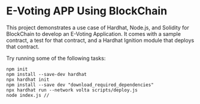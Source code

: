 # E-Voting APP Using BlockChain

This project demonstrates a use case of Hardhat, Node.js, and Solidity for BlockChain to develop an E-Voting Application. It comes with a sample contract, a test for that contract, and a Hardhat Ignition module that deploys that contract.

Try running some of the following tasks:

```shell
npm init
npm install --save-dev hardhat
npx hardhat init
npm install --save dev "download_required_dependencies"
npx hardhat run --network volta scripts/deploy.js  
node index.js //
```
